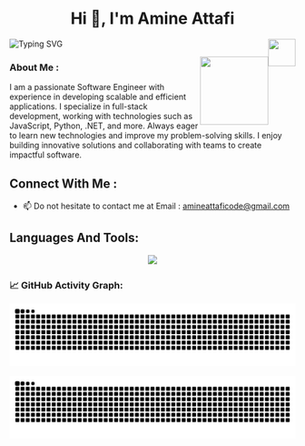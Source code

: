 <h1 align="center">Hi 👋, I'm Amine Attafi</h1>

<a href="https://www.python.org/"><img src="https://upload.wikimedia.org/wikipedia/commons/c/c3/Python-logo-notext.svg" align="right" height="48" width="48" ></a>

![Typing SVG](https://readme-typing-svg.herokuapp.com?color=%2336BCF7&center=true&vCenter=true&width=600&lines=Hi+there+👋,+I+am+Amine+Attafi;+Welcome+to+My+Profile!;Over+2+years+of+programming+experience;Always+learning+new+things+Software+engineer+in+progress)



  <a href="https://en.wikipedia.org/wiki/Morocco">
    <img src="https://upload.wikimedia.org/wikipedia/commons/2/2c/Flag_of_Morocco.svg" align="right" height="120" width="120">
  </a>


<h3 align="left">About Me :</h3>
<p align="left">
  I am a passionate Software Engineer with experience in developing scalable and efficient applications.  
  I specialize in full-stack development, working with technologies such as JavaScript, Python, .NET, and more.  
  Always eager to learn new technologies and improve my problem-solving skills.  
  I enjoy building innovative solutions and collaborating with teams to create impactful software.  
</p>

<h2 align="left">Connect With Me :</h2>
<p align="left">
</p>

- 📫 Do not hesitate to contact me at Email : amineattaficode@gmail.com

<h2 align="left">Languages And Tools:</h2>
<p align="center">
  <a href="https://skillicons.dev">
    <img src="https://skillicons.dev/icons?i=html,css,js,c,django,spring,java,androidstudio,angular,php,vscode,visualstudio,mysql,python,dotnet,figma,unity&theme=dark"/>
  </a>
</p>







### 📈 GitHub Activity Graph:
![BEPb's github activity graph](https://raw.githubusercontent.com/BEPb/BEPb/output/github-contribution-grid-snake.svg)
<!-- dark snake -->
![BEPb's github activity graph](https://raw.githubusercontent.com/BEPb/BEPb/output/github-contribution-grid-snake-dark.svg)
